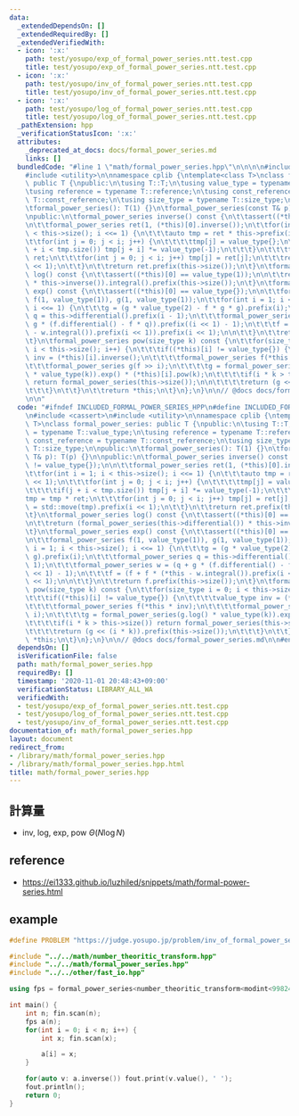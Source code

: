 ```yaml
---
data:
  _extendedDependsOn: []
  _extendedRequiredBy: []
  _extendedVerifiedWith:
  - icon: ':x:'
    path: test/yosupo/exp_of_formal_power_series.ntt.test.cpp
    title: test/yosupo/exp_of_formal_power_series.ntt.test.cpp
  - icon: ':x:'
    path: test/yosupo/inv_of_formal_power_series.ntt.test.cpp
    title: test/yosupo/inv_of_formal_power_series.ntt.test.cpp
  - icon: ':x:'
    path: test/yosupo/log_of_formal_power_series.ntt.test.cpp
    title: test/yosupo/log_of_formal_power_series.ntt.test.cpp
  _pathExtension: hpp
  _verificationStatusIcon: ':x:'
  attributes:
    _deprecated_at_docs: docs/formal_power_series.md
    links: []
  bundledCode: "#line 1 \"math/formal_power_series.hpp\"\n\n\n\n#include <cassert>\n\
    #include <utility>\n\nnamespace cplib {\ntemplate<class T>\nclass formal_power_series:\
    \ public T {\npublic:\n\tusing T::T;\n\tusing value_type = typename T::value_type;\n\
    \tusing reference = typename T::reference;\n\tusing const_reference = typename\
    \ T::const_reference;\n\tusing size_type = typename T::size_type;\n\npublic:\n\
    \tformal_power_series(): T(1) {}\n\tformal_power_series(const T& p): T(p) {}\n\
    \npublic:\n\tformal_power_series inverse() const {\n\t\tassert((*this)[0] != value_type{});\n\
    \n\t\tformal_power_series ret(1, (*this)[0].inverse());\n\t\tfor(int i = 1; i\
    \ < this->size(); i <<= 1) {\n\t\t\tauto tmp = ret * this->prefix(i << 1);\n\t\
    \t\tfor(int j = 0; j < i; j++) {\n\t\t\t\ttmp[j] = value_type{};\n\t\t\t\tif(j\
    \ + i < tmp.size()) tmp[j + i] *= value_type(-1);\n\t\t\t}\n\t\t\ttmp = tmp *\
    \ ret;\n\t\t\tfor(int j = 0; j < i; j++) tmp[j] = ret[j];\n\t\t\tret = std::move(tmp).prefix(i\
    \ << 1);\n\t\t}\n\t\treturn ret.prefix(this->size());\n\t}\n\tformal_power_series\
    \ log() const {\n\t\tassert((*this)[0] == value_type(1));\n\n\t\treturn (formal_power_series(this->differential())\
    \ * this->inverse()).integral().prefix(this->size());\n\t}\n\tformal_power_series\
    \ exp() const {\n\t\tassert((*this)[0] == value_type{});\n\n\t\tformal_power_series\
    \ f(1, value_type(1)), g(1, value_type(1));\n\t\tfor(int i = 1; i < this->size();\
    \ i <<= 1) {\n\t\t\tg = (g * value_type(2) - f * g * g).prefix(i);\n\t\t\tformal_power_series\
    \ q = this->differential().prefix(i - 1);\n\t\t\tformal_power_series w = (q +\
    \ g * (f.differential() - f * q)).prefix((i << 1) - 1);\n\t\t\tf = (f + f * (*this\
    \ - w.integral()).prefix(i << 1)).prefix(i << 1);\n\n\t\t}\n\t\treturn f.prefix(this->size());\n\
    \t}\n\tformal_power_series pow(size_type k) const {\n\t\tfor(size_type i = 0;\
    \ i < this->size(); i++) {\n\t\t\tif((*this)[i] != value_type{}) {\n\t\t\t\tvalue_type\
    \ inv = (*this)[i].inverse();\n\t\t\t\tformal_power_series f(*this * inv);\n\t\
    \t\t\tformal_power_series g(f >> i);\n\t\t\t\tg = formal_power_series(g.log()\
    \ * value_type(k)).exp() * (*this)[i].pow(k);\n\t\t\t\tif(i * k > this->size())\
    \ return formal_power_series(this->size());\n\n\t\t\t\treturn (g << (i * k)).prefix(this->size());\n\
    \t\t\t}\n\t\t}\n\t\treturn *this;\n\t}\n};\n}\n\n// @docs docs/formal_power_series.md\n\
    \n\n"
  code: "#ifndef INCLUDED_FORMAL_POWER_SERIES_HPP\n#define INCLUDED_FORMAL_POWER_SERIES_HPP\n\
    \n#include <cassert>\n#include <utility>\n\nnamespace cplib {\ntemplate<class\
    \ T>\nclass formal_power_series: public T {\npublic:\n\tusing T::T;\n\tusing value_type\
    \ = typename T::value_type;\n\tusing reference = typename T::reference;\n\tusing\
    \ const_reference = typename T::const_reference;\n\tusing size_type = typename\
    \ T::size_type;\n\npublic:\n\tformal_power_series(): T(1) {}\n\tformal_power_series(const\
    \ T& p): T(p) {}\n\npublic:\n\tformal_power_series inverse() const {\n\t\tassert((*this)[0]\
    \ != value_type{});\n\n\t\tformal_power_series ret(1, (*this)[0].inverse());\n\
    \t\tfor(int i = 1; i < this->size(); i <<= 1) {\n\t\t\tauto tmp = ret * this->prefix(i\
    \ << 1);\n\t\t\tfor(int j = 0; j < i; j++) {\n\t\t\t\ttmp[j] = value_type{};\n\
    \t\t\t\tif(j + i < tmp.size()) tmp[j + i] *= value_type(-1);\n\t\t\t}\n\t\t\t\
    tmp = tmp * ret;\n\t\t\tfor(int j = 0; j < i; j++) tmp[j] = ret[j];\n\t\t\tret\
    \ = std::move(tmp).prefix(i << 1);\n\t\t}\n\t\treturn ret.prefix(this->size());\n\
    \t}\n\tformal_power_series log() const {\n\t\tassert((*this)[0] == value_type(1));\n\
    \n\t\treturn (formal_power_series(this->differential()) * this->inverse()).integral().prefix(this->size());\n\
    \t}\n\tformal_power_series exp() const {\n\t\tassert((*this)[0] == value_type{});\n\
    \n\t\tformal_power_series f(1, value_type(1)), g(1, value_type(1));\n\t\tfor(int\
    \ i = 1; i < this->size(); i <<= 1) {\n\t\t\tg = (g * value_type(2) - f * g *\
    \ g).prefix(i);\n\t\t\tformal_power_series q = this->differential().prefix(i -\
    \ 1);\n\t\t\tformal_power_series w = (q + g * (f.differential() - f * q)).prefix((i\
    \ << 1) - 1);\n\t\t\tf = (f + f * (*this - w.integral()).prefix(i << 1)).prefix(i\
    \ << 1);\n\n\t\t}\n\t\treturn f.prefix(this->size());\n\t}\n\tformal_power_series\
    \ pow(size_type k) const {\n\t\tfor(size_type i = 0; i < this->size(); i++) {\n\
    \t\t\tif((*this)[i] != value_type{}) {\n\t\t\t\tvalue_type inv = (*this)[i].inverse();\n\
    \t\t\t\tformal_power_series f(*this * inv);\n\t\t\t\tformal_power_series g(f >>\
    \ i);\n\t\t\t\tg = formal_power_series(g.log() * value_type(k)).exp() * (*this)[i].pow(k);\n\
    \t\t\t\tif(i * k > this->size()) return formal_power_series(this->size());\n\n\
    \t\t\t\treturn (g << (i * k)).prefix(this->size());\n\t\t\t}\n\t\t}\n\t\treturn\
    \ *this;\n\t}\n};\n}\n\n// @docs docs/formal_power_series.md\n\n#endif\n"
  dependsOn: []
  isVerificationFile: false
  path: math/formal_power_series.hpp
  requiredBy: []
  timestamp: '2020-11-01 20:48:43+09:00'
  verificationStatus: LIBRARY_ALL_WA
  verifiedWith:
  - test/yosupo/exp_of_formal_power_series.ntt.test.cpp
  - test/yosupo/log_of_formal_power_series.ntt.test.cpp
  - test/yosupo/inv_of_formal_power_series.ntt.test.cpp
documentation_of: math/formal_power_series.hpp
layout: document
redirect_from:
- /library/math/formal_power_series.hpp
- /library/math/formal_power_series.hpp.html
title: math/formal_power_series.hpp
---
```

## 計算量
- inv, log, exp, pow $\Theta(N\log N)$

## reference
- https://ei1333.github.io/luzhiled/snippets/math/formal-power-series.html

## example
```cpp
#define PROBLEM "https://judge.yosupo.jp/problem/inv_of_formal_power_series"

#include "../../math/number_theoritic_transform.hpp"
#include "../../math/formal_power_series.hpp"
#include "../../other/fast_io.hpp"

using fps = formal_power_series<number_theoritic_transform<modint<998244353>>>;

int main() {
	int n; fin.scan(n);
	fps a(n);
	for(int i = 0; i < n; i++) {
		int x; fin.scan(x);

		a[i] = x;
	}

	for(auto v: a.inverse()) fout.print(v.value(), ' ');
	fout.println();
	return 0;
}
```